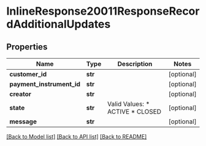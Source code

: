 # InlineResponse20011ResponseRecordAdditionalUpdates

## Properties
Name | Type | Description | Notes
------------ | ------------- | ------------- | -------------
**customer_id** | **str** |  | [optional] 
**payment_instrument_id** | **str** |  | [optional] 
**creator** | **str** |  | [optional] 
**state** | **str** | Valid Values:   * ACTIVE   * CLOSED  | [optional] 
**message** | **str** |  | [optional] 

[[Back to Model list]](../README.md#documentation-for-models) [[Back to API list]](../README.md#documentation-for-api-endpoints) [[Back to README]](../README.md)


